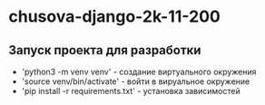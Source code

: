 # chusova-django-2k-11-200
## Запуск проекта для разработки 

-  'python3 -m venv venv' - создание виртуального окружения
- 'source venv/bin/activate' - войти в вируальное окружение
- 'pip install -r requirements.txt' - установка зависимостей
